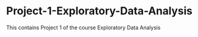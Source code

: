 # Project-1-Exploratory-Data-Analysis
This contains Project 1 of the course Exploratory Data Analysis
